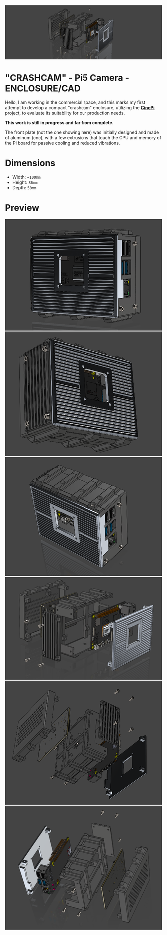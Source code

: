 ![cam0](https://github.com/GM82skg/crashcam_CAD/blob/main/images/000.png)
# "CRASHCAM" - Pi5 Camera - ENCLOSURE/CAD

Hello, I am working in the commercial space, and this marks my first attempt to develop a compact "crashcam" enclosure, utilizing the [**CinePi**](https://github.com/cinepi) project, to evaluate its suitability for our production needs.

**This work is still in progress and far from complete.**

The front plate (not the one showing here) was initially designed and made of aluminum (cnc), with a few extrusions that touch the CPU and memory of the Pi board for passive cooling and reduced vibrations.

# Dimensions
- Width: `~100mm`
- Height: `86mm`
- Depth: `50mm`

# Preview

![cam1](https://github.com/GM82skg/crashcam_CAD/blob/main/images/001.png)
![cam2](https://github.com/GM82skg/crashcam_CAD/blob/main/images/002.png)
![cam3](https://github.com/GM82skg/crashcam_CAD/blob/main/images/003.png)
![cam4](https://github.com/GM82skg/crashcam_CAD/blob/main/images/004.png)
![cam5](https://github.com/GM82skg/crashcam_CAD/blob/main/images/005.png)
![cam6](https://github.com/GM82skg/crashcam_CAD/blob/main/images/006.png)
